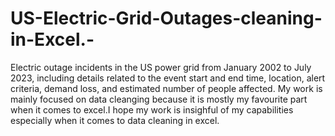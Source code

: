 # US-Electric-Grid-Outages-cleaning-in-Excel.-
Electric outage incidents in the US power grid from January 2002 to July 2023, including details related to the event start and end time, location, alert criteria, demand loss, and estimated number of people affected.
My work is mainly focused on data cleanging because it is mostly my favourite part when it comes to excel.I hope my work is insighful of my capabilities especially when it comes to data cleaning in excel.

